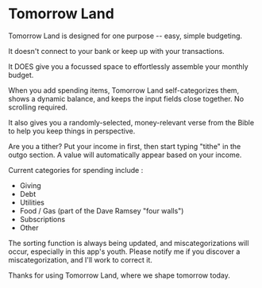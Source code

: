 # Tomorrow Land

Tomorrow Land is designed for one purpose -- easy, simple budgeting.

It doesn't connect to your bank or keep up with your transactions.

It DOES give you a focussed space to effortlessly assemble your monthly budget.

When you add spending items, Tomorrow Land self-categorizes them, shows a dynamic balance, and keeps the input fields close together. No scrolling required.

It also gives you a randomly-selected, money-relevant verse from the Bible to help you keep things in perspective.

Are you a tither? Put your income in first, then start typing "tithe" in the outgo section. A value will automatically appear based on your income.

Current categories for spending include :

- Giving
- Debt
- Utilities
- Food / Gas (part of the Dave Ramsey "four walls")
- Subscriptions
- Other

The sorting function is always being updated, and miscategorizations will occur, especially in this app's youth. Please notify me if you discover a miscategorization, and I'll work to correct it.

Thanks for using Tomorrow Land, where we shape tomorrow today.
